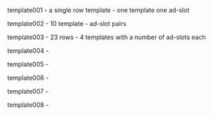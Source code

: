 template001 - a single row template - one template one ad-slot

template002 - 10 template - ad-slot pairs

template003 - 23 rows - 4 templates with a number of ad-slots each

template004 - 

template005 - 

template006 - 

template007 -

template008 - 


